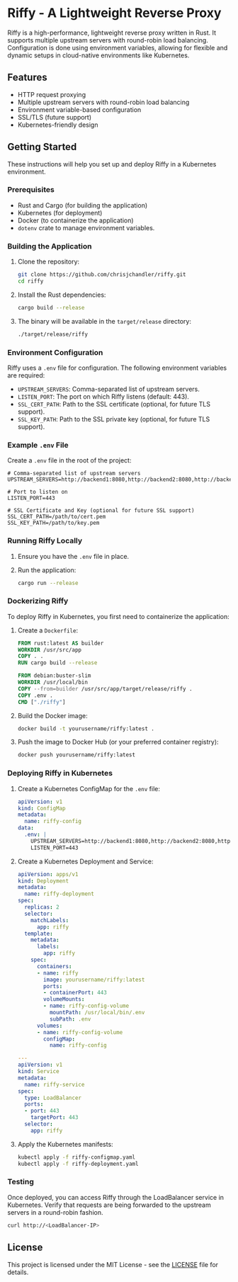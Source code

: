 
# Riffy - A Lightweight Reverse Proxy

Riffy is a high-performance, lightweight reverse proxy written in Rust. It supports multiple upstream servers with round-robin load balancing. Configuration is done using environment variables, allowing for flexible and dynamic setups in cloud-native environments like Kubernetes.

## Features

- HTTP request proxying
- Multiple upstream servers with round-robin load balancing
- Environment variable-based configuration
- SSL/TLS (future support)
- Kubernetes-friendly design

## Getting Started

These instructions will help you set up and deploy Riffy in a Kubernetes environment.

### Prerequisites

- Rust and Cargo (for building the application)
- Kubernetes (for deployment)
- Docker (to containerize the application)
- `dotenv` crate to manage environment variables.

### Building the Application

1. Clone the repository:

   ```bash
   git clone https://github.com/chrisjchandler/riffy.git
   cd riffy
   ```

2. Install the Rust dependencies:

   ```bash
   cargo build --release
   ```

3. The binary will be available in the `target/release` directory:

   ```bash
   ./target/release/riffy
   ```

### Environment Configuration

Riffy uses a `.env` file for configuration. The following environment variables are required:

- `UPSTREAM_SERVERS`: Comma-separated list of upstream servers.
- `LISTEN_PORT`: The port on which Riffy listens (default: 443).
- `SSL_CERT_PATH`: Path to the SSL certificate (optional, for future TLS support).
- `SSL_KEY_PATH`: Path to the SSL private key (optional, for future TLS support).

### Example `.env` File

Create a `.env` file in the root of the project:

```dotenv
# Comma-separated list of upstream servers
UPSTREAM_SERVERS=http://backend1:8080,http://backend2:8080,http://backend3:8080

# Port to listen on
LISTEN_PORT=443

# SSL Certificate and Key (optional for future SSL support)
SSL_CERT_PATH=/path/to/cert.pem
SSL_KEY_PATH=/path/to/key.pem
```

### Running Riffy Locally

1. Ensure you have the `.env` file in place.
2. Run the application:

   ```bash
   cargo run --release
   ```

### Dockerizing Riffy

To deploy Riffy in Kubernetes, you first need to containerize the application:

1. Create a `Dockerfile`:

   ```dockerfile
   FROM rust:latest AS builder
   WORKDIR /usr/src/app
   COPY . .
   RUN cargo build --release

   FROM debian:buster-slim
   WORKDIR /usr/local/bin
   COPY --from=builder /usr/src/app/target/release/riffy .
   COPY .env .
   CMD ["./riffy"]
   ```

2. Build the Docker image:

   ```bash
   docker build -t yourusername/riffy:latest .
   ```

3. Push the image to Docker Hub (or your preferred container registry):

   ```bash
   docker push yourusername/riffy:latest
   ```

### Deploying Riffy in Kubernetes

1. Create a Kubernetes ConfigMap for the `.env` file:

   ```yaml
   apiVersion: v1
   kind: ConfigMap
   metadata:
     name: riffy-config
   data:
     .env: |
       UPSTREAM_SERVERS=http://backend1:8080,http://backend2:8080,http://backend3:8080
       LISTEN_PORT=443
   ```

2. Create a Kubernetes Deployment and Service:

   ```yaml
   apiVersion: apps/v1
   kind: Deployment
   metadata:
     name: riffy-deployment
   spec:
     replicas: 2
     selector:
       matchLabels:
         app: riffy
     template:
       metadata:
         labels:
           app: riffy
       spec:
         containers:
         - name: riffy
           image: yourusername/riffy:latest
           ports:
           - containerPort: 443
           volumeMounts:
           - name: riffy-config-volume
             mountPath: /usr/local/bin/.env
             subPath: .env
         volumes:
         - name: riffy-config-volume
           configMap:
             name: riffy-config

   ---
   apiVersion: v1
   kind: Service
   metadata:
     name: riffy-service
   spec:
     type: LoadBalancer
     ports:
     - port: 443
       targetPort: 443
     selector:
       app: riffy
   ```

3. Apply the Kubernetes manifests:

   ```bash
   kubectl apply -f riffy-configmap.yaml
   kubectl apply -f riffy-deployment.yaml
   ```

### Testing

Once deployed, you can access Riffy through the LoadBalancer service in Kubernetes. Verify that requests are being forwarded to the upstream servers in a round-robin fashion.

```bash
curl http://<LoadBalancer-IP>
```

## License

This project is licensed under the MIT License - see the [LICENSE](LICENSE) file for details.
